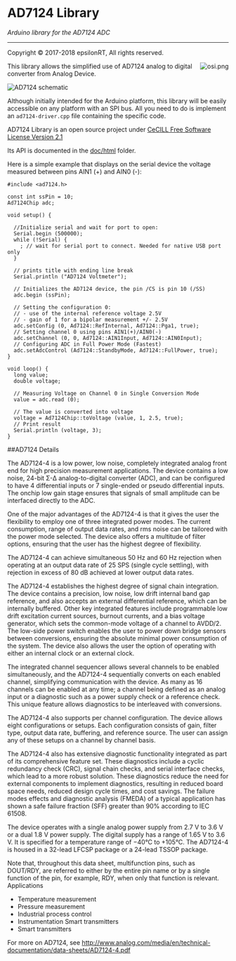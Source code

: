 # AD7124 Library

*Arduino library for the AD7124 ADC*

---
Copyright © 2017-2018 epsilonRT, All rights reserved.

<a href="http://www.cecill.info/licences/Licence_CeCILL_V2.1-en.html">
  <img src="https://raw.githubusercontent.com/epsilonrt/gxPL/master/doc/images/osi.png" alt="osi.png" align="right" valign="top">
</a>

This library allows the simplified use of AD7124 analog to digital converter from Analog Device.

![AD7124 schematic](http://www.analog.com/-/media/analog/en/products/image/functional-block-diagrams/ad7124-4-fbl.png?h=270&hash=C2F14B04ACFD34FCE1F45D48FAA0E1C2DB1AE5B7)

Although initially intended for the Arduino platform, this library will be easily accessible on any platform with an SPI bus.
All you need to do is implement an `ad7124-driver.cpp` file containing the specific code.

AD7124 Library is an open source project under [CeCILL Free Software License Version 2.1](http://www.cecill.info/licences/Licence_CeCILL_V2.1-en.html)

Its API is documented in the [doc/html](https://github.com/epsilonrt/ad7124/tree/master/doc/html/index.html) folder.

Here is a simple example that displays on the serial device the voltage measured between pins AIN1 (+) and AIN0 (-):

    #include <ad7124.h>

    const int ssPin = 10;
    Ad7124Chip adc;

    void setup() {

      //Initialize serial and wait for port to open:
      Serial.begin (500000);
      while (!Serial) {
        ; // wait for serial port to connect. Needed for native USB port only
      }

      // prints title with ending line break
      Serial.println ("AD7124 Voltmeter");

      // Initializes the AD7124 device, the pin /CS is pin 10 (/SS)
      adc.begin (ssPin);

      // Setting the configuration 0:
      // - use of the internal reference voltage 2.5V
      // - gain of 1 for a bipolar measurement +/- 2.5V
      adc.setConfig (0, Ad7124::RefInternal, Ad7124::Pga1, true);
      // Setting channel 0 using pins AIN1(+)/AIN0(-)
      adc.setChannel (0, 0, Ad7124::AIN1Input, Ad7124::AIN0Input);
      // Configuring ADC in Full Power Mode (Fastest)
      adc.setAdcControl (Ad7124::StandbyMode, Ad7124::FullPower, true);
    }

    void loop() {
      long value;
      double voltage;

      // Measuring Voltage on Channel 0 in Single Conversion Mode
      value = adc.read (0);

      // The value is converted into voltage
      voltage = Ad7124Chip::toVoltage (value, 1, 2.5, true);
      // Print result
      Serial.println (voltage, 3);
    }


##AD7124 Details

The AD7124-4 is a low power, low noise, completely integrated analog front end for high precision measurement applications. The device contains a low noise, 24-bit Σ-Δ analog-to-digital converter (ADC), and can be configured to have 4 differential inputs or 7 single-ended or pseudo differential inputs. The onchip low gain stage ensures that signals of small amplitude can be interfaced directly to the ADC.

One of the major advantages of the AD7124-4 is that it gives the user the flexibility to employ one of three integrated power modes. The current consumption, range of output data rates, and rms noise can be tailored with the power mode selected. The device also offers a multitude of filter options, ensuring that the user has the highest degree of flexibility.

The AD7124-4 can achieve simultaneous 50 Hz and 60 Hz rejection when operating at an output data rate of 25 SPS (single cycle settling), with rejection in excess of 80 dB achieved at lower output data rates.

The AD7124-4 establishes the highest degree of signal chain integration. The device contains a precision, low noise, low drift internal band gap reference, and also accepts an external differential reference, which can be internally buffered. Other key integrated features include programmable low drift excitation current sources, burnout currents, and a bias voltage generator, which sets the common-mode voltage of a channel to AVDD/2. The low-side power switch enables the user to power down bridge sensors between conversions, ensuring the absolute minimal power consumption of the system. The device also allows the user the option of operating with either an internal clock or an external clock.

The integrated channel sequencer allows several channels to be enabled simultaneously, and the AD7124-4 sequentially converts on each enabled channel, simplifying communication with the device. As many as 16 channels can be enabled at any time; a channel being defined as an analog input or a diagnostic such as a power supply check or a reference check. This unique feature allows diagnostics to be interleaved with conversions.

The AD7124-4 also supports per channel configuration. The device allows eight configurations or setups. Each configuration consists of gain, filter type, output data rate, buffering, and reference source. The user can assign any of these setups on a channel by channel basis.

The AD7124-4 also has extensive diagnostic functionality integrated as part of its comprehensive feature set. These diagnostics include a cyclic redundancy check (CRC), signal chain checks, and serial interface checks, which lead to a more robust solution. These diagnostics reduce the need for external components to implement diagnostics, resulting in reduced board space needs, reduced design cycle times, and cost savings. The failure modes effects and diagnostic analysis (FMEDA) of a typical application has shown a safe failure fraction (SFF) greater than 90% according to IEC 61508.

The device operates with a single analog power supply from 2.7 V to 3.6 V or a dual 1.8 V power supply. The digital supply has a range of 1.65 V to 3.6 V. It is specified for a temperature range of −40°C to +105°C. The AD7124-4 is housed in a 32-lead LFCSP package or a 24-lead TSSOP package.

Note that, throughout this data sheet, multifunction pins, such as DOUT/RDY, are referred to either by the entire pin name or by a single function of the pin, for example, RDY, when only that function is relevant.
Applications

* Temperature measurement
* Pressure measurement
* Industrial process control
* Instrumentation Smart transmitters
* Smart transmitters

For more on AD7124, see http://www.analog.com/media/en/technical-documentation/data-sheets/AD7124-4.pdf


